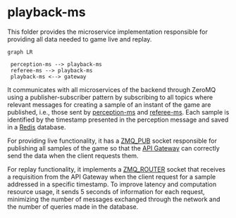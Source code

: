 # playback-ms

This folder provides the microservice implementation responsible for providing all data needed to game live and replay.

```mermaid
graph LR

 perception-ms --> playback-ms
 referee-ms --> playback-ms
 playback-ms <--> gateway
```

It communicates with all microservices of the backend through ZeroMQ using a publisher-subscriber pattern by subscribing to all topics where relevant messages for creating a sample of an instant of the game are published, i.e., those sent by [perception-ms](../perception-ms/README.md) and [referee-ms](../referee-ms/README.md). Each sample is identified by the timestamp presented in the perception message and saved in a [Redis](https://redis.io/) database.  

For providing live functionality, it has a [ZMQ_PUB](https://libzmq.readthedocs.io/en/latest/zmq_socket.html#:~:text=Drop-,ZMQ_SUB,-A%20socket%20of) socket responsible for publishing all samples of the game so that the [API Gateway](../gateway/README.md) can correctly send the data when the client requests them. 

For replay functionality, it implements a [ZMQ_ROUTER](https://libzmq.readthedocs.io/en/latest/zmq_socket.html#:~:text=Block-,ZMQ_ROUTER,-A%20socket%20of) socket that receives a requisition from the API Gateway when the client request for a sample addressed in a specific timestamp. To improve latency and computation resource usage, it sends 5 seconds of information for each request, minimizing the number of messages exchanged through the network and the number of queries made in the database.